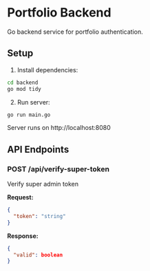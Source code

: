 # Portfolio Backend

Go backend service for portfolio authentication.

## Setup

1. Install dependencies:
```bash
cd backend
go mod tidy
```

2. Run server:
```bash
go run main.go
```

Server runs on http://localhost:8080

## API Endpoints

### POST /api/verify-super-token
Verify super admin token

**Request:**
```json
{
  "token": "string"
}
```

**Response:**
```json
{
  "valid": boolean
}
```